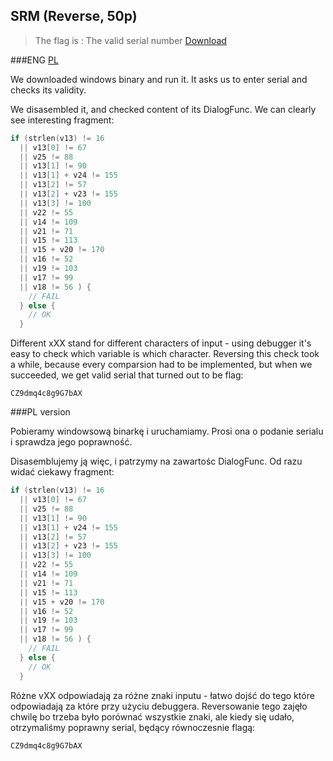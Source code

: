﻿## SRM (Reverse, 50p)

> The flag is : The valid serial number
> [Download](RM.exe)

###ENG
[PL](#pl-version)

We downloaded windows binary and run it. It asks us to enter serial and checks its validity.

We disasembled it, and checked content of its DialogFunc. We can clearly see interesting fragment:

```c
if (strlen(v13) != 16
  || v13[0] != 67
  || v25 != 88
  || v13[1] != 90
  || v13[1] + v24 != 155
  || v13[2] != 57
  || v13[2] + v23 != 155
  || v13[3] != 100
  || v22 != 55
  || v14 != 109
  || v21 != 71
  || v15 != 113
  || v15 + v20 != 170
  || v16 != 52
  || v19 != 103
  || v17 != 99
  || v18 != 56 ) {
    // FAIL
  } else {
    // OK
  }
```

Different xXX stand for different characters of input - using debugger it's easy to check which variable is which character.
Reversing this check took a while, because every comparsion had to be implemented, but when we succeeded, we get valid serial that turned out to be flag:

    CZ9dmq4c8g9G7bAX

###PL version

Pobieramy windowsową binarkę i uruchamiamy. Prosi ona o podanie serialu i sprawdza jego poprawność.

Disasemblujemy ją więc, i patrzymy na zawartośc DialogFunc. Od razu widać ciekawy fragment:

```c
if (strlen(v13) != 16
  || v13[0] != 67
  || v25 != 88
  || v13[1] != 90
  || v13[1] + v24 != 155
  || v13[2] != 57
  || v13[2] + v23 != 155
  || v13[3] != 100
  || v22 != 55
  || v14 != 109
  || v21 != 71
  || v15 != 113
  || v15 + v20 != 170
  || v16 != 52
  || v19 != 103
  || v17 != 99
  || v18 != 56 ) {
    // FAIL
  } else {
    // OK
  }
```

Różne vXX odpowiadają za różne znaki inputu - łatwo dojść do tego które odpowiadają za które przy użyciu debuggera.
Reversowanie tego zajęło chwilę bo trzeba było porównać wszystkie znaki, ale kiedy się udało, otrzymaliśmy poprawny serial, będący równoczesnie flagą:

    CZ9dmq4c8g9G7bAX
